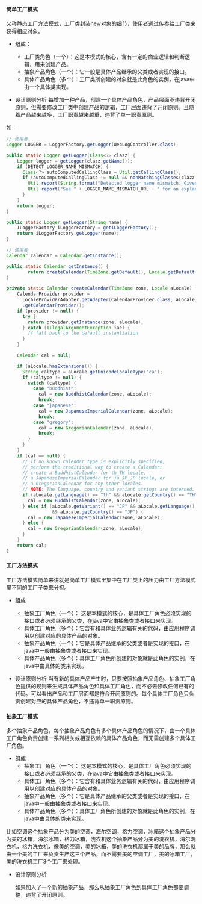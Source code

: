 #### 简单工厂模式

又称静态工厂方法模式，工厂类封装new对象的细节，使用者通过传参给工厂类来获得相应对象。

- 组成：
	- 工厂类角色（一个）：这是本模式的核心，含有一定的商业逻辑和判断逻辑，用来创建产品。
	- 抽象产品角色（一个）：它一般是具体产品继承的父类或者实现的接口。 
	- 具体产品角色（多个）：工厂类所创建的对象就是此角色的实例，在java中由一个具体类实现。 

- 设计原则分析
每增加一种产品，创建一个具体产品角色，产品层面不违背开闭原则，但需要修改工厂类中创建产品的逻辑，工厂层面违背了开闭原则。且随着产品越来越多，工厂职责越来越重，违背了单一职责原则。

如：

```java
// 使用者
Logger LOGGER = LoggerFactory.getLogger(WebLogController.class);

public static Logger getLogger(Class<?> clazz) {
    Logger logger = getLogger(clazz.getName());
    if (DETECT_LOGGER_NAME_MISMATCH) {
      Class<?> autoComputedCallingClass = Util.getCallingClass();
      if (autoComputedCallingClass != null && nonMatchingClasses(clazz, autoComputedCallingClass)) {
        Util.report(String.format("Detected logger name mismatch. Given name: \"%s\"; computed name: \"%s\".", logger.getName(), autoComputedCallingClass.getName()));
        Util.report("See " + LOGGER_NAME_MISMATCH_URL + " for an explanation");
      }
    }
    return logger;
}

public static Logger getLogger(String name) {
    ILoggerFactory iLoggerFactory = getILoggerFactory();
    return iLoggerFactory.getLogger(name);
}
```

```java
// 使用者
Calendar calendar = Calendar.getInstance();

public static Calendar getInstance() {
        return createCalendar(TimeZone.getDefault(), Locale.getDefault(Locale.Category.FORMAT));
}	

private static Calendar createCalendar(TimeZone zone, Locale aLocale) {
    CalendarProvider provider =
      LocaleProviderAdapter.getAdapter(CalendarProvider.class, aLocale)
      .getCalendarProvider();
    if (provider != null) {
      try {
        return provider.getInstance(zone, aLocale);
      } catch (IllegalArgumentException iae) {
        // fall back to the default instantiation
      }
    }

    Calendar cal = null;

    if (aLocale.hasExtensions()) {
      String caltype = aLocale.getUnicodeLocaleType("ca");
      if (caltype != null) {
        switch (caltype) {
          case "buddhist":
            cal = new BuddhistCalendar(zone, aLocale);
            break;
          case "japanese":
            cal = new JapaneseImperialCalendar(zone, aLocale);
            break;
          case "gregory":
            cal = new GregorianCalendar(zone, aLocale);
            break;
        }
      }
    }
    if (cal == null) {
      // If no known calendar type is explicitly specified,
      // perform the traditional way to create a Calendar:
      // create a BuddhistCalendar for th_TH locale,
      // a JapaneseImperialCalendar for ja_JP_JP locale, or
      // a GregorianCalendar for any other locales.
      // NOTE: The language, country and variant strings are interned.
      if (aLocale.getLanguage() == "th" && aLocale.getCountry() == "TH") {
        cal = new BuddhistCalendar(zone, aLocale);
      } else if (aLocale.getVariant() == "JP" && aLocale.getLanguage() == "ja"
                 && aLocale.getCountry() == "JP") {
        cal = new JapaneseImperialCalendar(zone, aLocale);
      } else {
        cal = new GregorianCalendar(zone, aLocale);
      }
    }
    return cal;
}
```



#### 工厂方法模式

工厂方法模式简单来讲就是简单工厂模式里集中在工厂类上的压力由工厂方法模式里不同的工厂子类来分担。 

- 组成
	- 抽象工厂角色（一个）： 这是本模式的核心，是具体工厂角色必须实现的接口或者必须继承的父类，在java中它由抽象类或者接口来实现。 
	- 具体工厂角色（多个）：它含有和具体业务逻辑有关的代码，由应用程序调用以创建对应的具体产品的对象。 
	- 抽象产品角色（一个）：它是具体产品继承的父类或者是实现的接口，在java中一般由抽象类或者接口来实现。 
	- 具体产品角色（多个）：具体工厂角色所创建的对象就是此角色的实例，在java中由具体的类来实现。 

- 设计原则分析
  当有新的具体产品产生时，只要按照抽象产品角色、抽象工厂角色提供的规则来生成具体产品角色和具体工厂角色，而不必去修改任何已有的代码。可以看出产品和工厂层面都是符合开闭原则的。每个具体工厂角色只负责创建对应的具体产品角色，不违背单一职责原则。

  

#### 抽象工厂模式

多个抽象产品角色，每个抽象产品角色有多个具体产品角色的情况下，由一个具体工厂角色负责创建一系列相关或相互依赖的具体产品角色，而无需创建多个具体工厂角色。

- 组成
  - 抽象工厂角色（一个）： 这是本模式的核心，是具体工厂角色必须实现的接口或者必须继承的父类，在java中它由抽象类或者接口来实现。 
  - 具体工厂角色（多个）：它含有和具体业务逻辑有关的代码，由应用程序调用以创建对应的具体产品的对象。 
  - 抽象产品角色（多个）：它是具体产品继承的父类或者是实现的接口，在java中一般由抽象类或者接口来实现。 
  - 具体产品角色（多个）：具体工厂角色所创建的对象就是此角色的实例，在java中由具体的类来实现。 

比如空调这个抽象产品分为美的空调，海尔空调，格力空调，冰箱这个抽象产品分为美的冰箱，海尔冰箱，格力冰箱，洗衣机这个抽象产品分为美的洗衣机，海尔洗衣机，格力洗衣机，像美的空调，美的冰箱，美的洗衣机都属于美的品牌，那么就由一个美的工厂来负责生产这三个产品，而不需要美的空调工厂，美的冰箱工厂，美的洗衣机工厂3个工厂来处理。

- 设计原则分析

  如果加入了一个新的抽象产品，那么从抽象工厂角色到具体工厂角色都要调整，违背了开闭原则。
